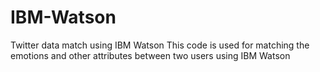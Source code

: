 # IBM-Watson
Twitter data match using IBM Watson
This code is used for matching the emotions and other attributes between two users using IBM Watson
